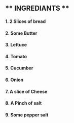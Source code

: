 ## ** INGREDIANTS **

#### 1. 2 Slices of bread
#### 2. Some Butter
#### 3. Lettuce
#### 4. Tomato
#### 5. Cucumber
#### 6. Onion
#### 7. A slice of Cheese
#### 8. A Pinch of salt
#### 9. Some pepper salt